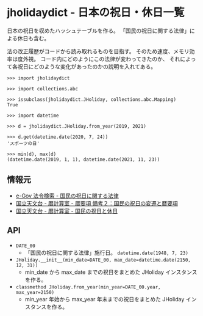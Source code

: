 # jholidaydict - 日本の祝日・休日一覧
日本の祝日を収めたハッシュテーブルを作る。
「国民の祝日に関する法律」による休日も含む。

法の改正履歴がコードから読み取れるものを目指す。
そのため速度、メモリ効率は度外視。
コード内にどのようにこの法律が変わってきたのか、
それによって各祝日にどのような変化があったのかの説明を入れてある。

```
>>> import jholidaydict

>>> import collections.abc

>>> issubclass(jholidaydict.JHoliday, collections.abc.Mapping)
True

>>> import datetime

>>> d = jholidaydict.JHoliday.from_year(2019, 2021)

>>> d.get(datetime.date(2020, 7, 24))
'スポーツの日'

>>> min(d), max(d)
(datetime.date(2019, 1, 1), datetime.date(2021, 11, 23))
```

## 情報元
- [e-Gov 法令検索 - 国民の祝日に関する法律](https://elaws.e-gov.go.jp/document?lawid=323AC1000000178)
- [国立天文台 - 暦計算室 - 暦要項 備考２：国民の祝日の変遷と暦要項](https://eco.mtk.nao.ac.jp/koyomi/yoko/appendix.html#holiday)
- [国立天文台 - 暦計算室 - 国民の祝日と休日](https://eco.mtk.nao.ac.jp/koyomi/topics/html/topics2009_3.html)

## API
- `DATE_00`
  - 「国民の祝日に関する法律」施行日。 `datetime.date(1948, 7, 23)`
- `JHoliday.__init__(min_date=DATE_00, max_date=datetime.date(2150, 12, 31))`
  - min\_date から max\_date までの祝日をまとめた JHoliday インスタンスを作る。
- `classmethod JHoliday.from_year(min_year=DATE_00.year, max_year=2150)`
  - min\_year 年始から max\_year 年末までの祝日をまとめた JHoliday インスタンスを作る。

